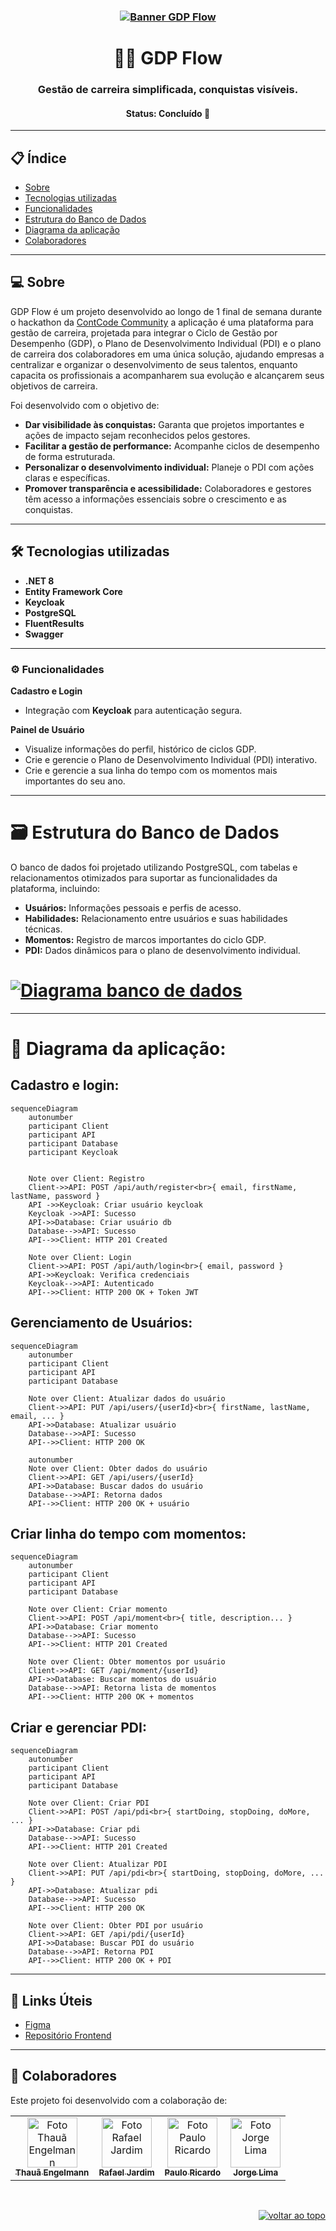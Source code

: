 <h3 align="center">
   <a href="#"><img alt="Banner GDP Flow" title="GDP Flow" src="https://firebasestorage.googleapis.com/v0/b/uploads-58ebc.appspot.com/o/profile.png?alt=media&token=98e579a4-068c-484a-9852-b5282dd26c8e"/></a>
</h3>

<h1 align="center">👨‍💻 GDP Flow</h1>

<h3 align="center">
  Gestão de carreira simplificada, conquistas visíveis.
</h3>

<h4 align="center">
   Status: Concluído 🚀
</h4>

---

## 📋 Índice
- [Sobre](#-sobre)
- [Tecnologias utilizadas](#%EF%B8%8F-tecnologias-utilizadas)
- [Funcionalidades](#%EF%B8%8F-funcionalidades)
- [Estrutura do Banco de Dados](#%EF%B8%8F-estrutura-do-banco-de-dados)
- [Diagrama da aplicação](#-diagrama-da-aplicação)
- [Colaboradores](#-colaboradores)

---

## 💻 Sobre
GDP Flow é um projeto desenvolvido ao longo de 1 final de semana durante o hackathon da [ContCode Community](https://www.linkedin.com/company/contcode-community/posts/?feedView=all)
a aplicação é uma plataforma para gestão de carreira, projetada para integrar o Ciclo de Gestão por Desempenho (GDP), o Plano de Desenvolvimento Individual (PDI) e o plano de carreira dos colaboradores em uma única solução, ajudando empresas a centralizar e organizar o desenvolvimento de seus talentos, enquanto capacita os profissionais a acompanharem sua evolução e alcançarem seus objetivos de carreira.

Foi desenvolvido com o objetivo de:
- **Dar visibilidade às conquistas:** Garanta que projetos importantes e ações de impacto sejam reconhecidos pelos gestores.
- **Facilitar a gestão de performance:** Acompanhe ciclos de desempenho de forma estruturada.
- **Personalizar o desenvolvimento individual:** Planeje o PDI com ações claras e específicas.
- **Promover transparência e acessibilidade:** Colaboradores e gestores têm acesso a informações essenciais sobre o crescimento e as conquistas.

---

## 🛠️ Tecnologias utilizadas
  - **.NET 8**
  - **Entity Framework Core**
  - **Keycloak**
  - **PostgreSQL**
  - **FluentResults**
  - **Swagger**

---

### ⚙️ Funcionalidades
**Cadastro e Login**
  - Integração com **Keycloak** para autenticação segura.

**Painel de Usuário**
  - Visualize informações do perfil, histórico de ciclos GDP.
  - Crie e gerencie o Plano de Desenvolvimento Individual (PDI) interativo.
  - Crie e gerencie a sua linha do tempo com os momentos mais importantes do seu ano.

---

# 🗃️ Estrutura do Banco de Dados
O banco de dados foi projetado utilizando PostgreSQL, com tabelas e relacionamentos otimizados para suportar as funcionalidades da plataforma, incluindo:
  - **Usuários:** Informações pessoais e perfis de acesso.
  - **Habilidades:** Relacionamento entre usuários e suas habilidades técnicas.
  - **Momentos:** Registro de marcos importantes do ciclo GDP.
  - **PDI:** Dados dinâmicos para o plano de desenvolvimento individual.

<h1 align="#-diagrama-da-aplicação">
   <a href="#"><img alt="Diagrama banco de dados" title="Diagrama banco de dados" src="https://firebasestorage.googleapis.com/v0/b/uploads-58ebc.appspot.com/o/db-diagram.png?alt=media&token=90fd5496-5b50-45ca-965a-d9b1dfd51c5f"/></a>
</h1>

---

# 🧩 Diagrama da aplicação:

## Cadastro e login:
```mermaid
sequenceDiagram
    autonumber
    participant Client
    participant API
    participant Database
    participant Keycloak


    Note over Client: Registro
    Client->>API: POST /api/auth/register<br>{ email, firstName, lastName, password }
    API ->>Keycloak: Criar usuário keycloak
    Keycloak ->>API: Sucesso
    API->>Database: Criar usuário db
    Database-->>API: Sucesso
    API-->>Client: HTTP 201 Created

    Note over Client: Login
    Client->>API: POST /api/auth/login<br>{ email, password }
    API->>Keycloak: Verifica credenciais
    Keycloak-->>API: Autenticado
    API-->>Client: HTTP 200 OK + Token JWT
```

## Gerenciamento de Usuários:
```mermaid
sequenceDiagram
    autonumber
    participant Client
    participant API
    participant Database

    Note over Client: Atualizar dados do usuário
    Client->>API: PUT /api/users/{userId}<br>{ firstName, lastName, email, ... }
    API->>Database: Atualizar usuário
    Database-->>API: Sucesso
    API-->>Client: HTTP 200 OK

    autonumber
    Note over Client: Obter dados do usuário
    Client->>API: GET /api/users/{userId}
    API->>Database: Buscar dados do usuário
    Database-->>API: Retorna dados
    API-->>Client: HTTP 200 OK + usuário
```

## Criar linha do tempo com momentos:
```mermaid
sequenceDiagram
    autonumber
    participant Client
    participant API
    participant Database

    Note over Client: Criar momento
    Client->>API: POST /api/moment<br>{ title, description... }
    API->>Database: Criar momento
    Database-->>API: Sucesso
    API-->>Client: HTTP 201 Created

    Note over Client: Obter momentos por usuário
    Client->>API: GET /api/moment/{userId}
    API->>Database: Buscar momentos do usuário
    Database-->>API: Retorna lista de momentos
    API-->>Client: HTTP 200 OK + momentos
```

## Criar e gerenciar PDI:
```mermaid
sequenceDiagram
    autonumber
    participant Client
    participant API
    participant Database

    Note over Client: Criar PDI
    Client->>API: POST /api/pdi<br>{ startDoing, stopDoing, doMore, ... }
    API->>Database: Criar pdi
    Database-->>API: Sucesso
    API-->>Client: HTTP 201 Created

    Note over Client: Atualizar PDI
    Client->>API: PUT /api/pdi<br>{ startDoing, stopDoing, doMore, ... }
    API->>Database: Atualizar pdi
    Database-->>API: Sucesso
    API-->>Client: HTTP 200 OK

    Note over Client: Obter PDI por usuário
    Client->>API: GET /api/pdi/{userId}
    API->>Database: Buscar PDI do usuário
    Database-->>API: Retorna PDI
    API-->>Client: HTTP 200 OK + PDI
```

---

## 🔗 Links Úteis
- [Figma](https://www.figma.com/design/t85gM3lPYiil6qGyg3VE3Y/GDP-Flow?node-id=0-1&t=wRVPSYK6sbv3Dvp7-1)
- [Repositório Frontend](https://github.com/HackCont/gdp-flow-front-end)

---

## 🤝 Colaboradores

Este projeto foi desenvolvido com a colaboração de:

<table>
  <tr>
    <td align="center"><a href="https://www.linkedin.com/in/thau%C3%A3-engelmann-6aaa04219/"><img src="https://firebasestorage.googleapis.com/v0/b/uploads-58ebc.appspot.com/o/thaua.jpeg?alt=media&token=e44f6155-1d22-468c-83e0-ec59d88051a7" width="80px;" alt="Foto Thauã Engelmann"/><br /><sub><b>Thauã Engelmann</b></sub></a><br /></td>
   <td align="center"><a href="https://www.linkedin.com/in/rafaelmjardim/"><img src="https://firebasestorage.googleapis.com/v0/b/uploads-58ebc.appspot.com/o/rafael.jpeg?alt=media&token=45ec6c25-cae9-4443-a547-7d1b1c5de93c" width="80px;" alt="Foto Rafael Jardim"/><br /><sub><b>Rafael Jardim</b></sub></a><br /></td>
 <td align="center"><a href="https://www.linkedin.com/in/paulo-ricardo-magalhaes/"><img src="https://firebasestorage.googleapis.com/v0/b/uploads-58ebc.appspot.com/o/paulo.jpeg?alt=media&token=8658818a-1377-478a-884e-03efc40f2980" width="80px;" alt="Foto Paulo Ricardo"/><br /><sub><b>Paulo Ricardo</b></sub></a><br /></td>
     <td align="center"><a href="https://www.linkedin.com/in/jorge--lima/"><img src="https://firebasestorage.googleapis.com/v0/b/uploads-58ebc.appspot.com/o/castion.jpeg?alt=media&token=73e7ba04-0ded-4a54-b59f-60a23fc472f4" width="80px;" alt="Foto Jorge Lima"/><br /><sub><b>Jorge Lima</b></sub></a><br /></td>
  </tr>
</table>

</br>
<p align="right"><a href="#top"><img src="https://img.shields.io/static/v1?label&message=voltar+ao+topo&color=444444&style=flat&logo" alt="voltar ao topo" /></a></p>
